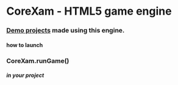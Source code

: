 # CoreXam - HTML5 game engine 
### [Demo projects](https://spiritualadviser.github.io/standcorexam/index.html 'Demo projects') made using this engine.

#### how to launch 
### CoreXam.runGame() 
##### in your project
